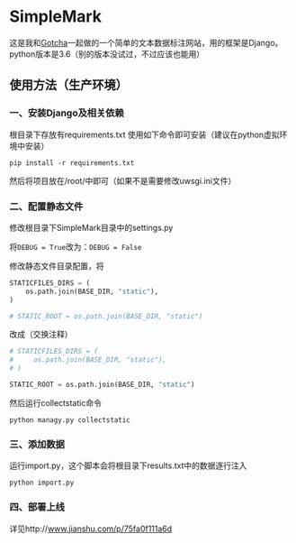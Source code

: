 # SimpleMark

这是我和[Gotcha](https://github.com/heyGotcha)一起做的一个简单的文本数据标注网站，用的框架是Django。
python版本是3.6（别的版本没试过，不过应该也能用）

## 使用方法（生产环境）

### 一、安装Django及相关依赖
根目录下存放有requirements.txt
使用如下命令即可安装（建议在python虚拟环境中安装）
```
pip install -r requirements.txt
```
然后将项目放在/root/中即可（如果不是需要修改uwsgi.ini文件）

### 二、配置静态文件
修改根目录下SimpleMark目录中的settings.py

将`DEBUG = True`改为：`DEBUG = False`

修改静态文件目录配置，将
```python
STATICFILES_DIRS = (
    os.path.join(BASE_DIR, "static"),
)

# STATIC_ROOT = os.path.join(BASE_DIR, "static")
```
改成（交换注释）
```python
# STATICFILES_DIRS = (
#     os.path.join(BASE_DIR, "static"),
# )

STATIC_ROOT = os.path.join(BASE_DIR, "static")
```
然后运行collectstatic命令
```
python managy.py collectstatic
```

### 三、添加数据
运行import.py，这个脚本会将根目录下results.txt中的数据逐行注入
```
python import.py
```

### 四、部署上线
详见http://www.jianshu.com/p/75fa0f111a6d

